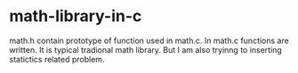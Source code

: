 # math-library-in-c
math.h contain prototype of function used in math.c.
In math.c functions are written.
It is typical tradional math library.
But I am also tryinng to inserting statictics related problem.
